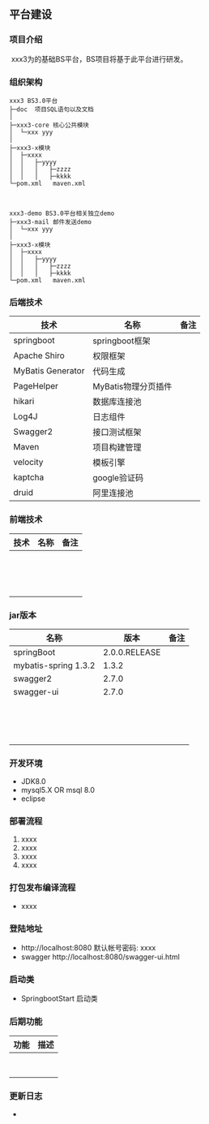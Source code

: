 ## 平台建设

### 项目介绍

​    xxx3为的基础BS平台，BS项目将基于此平台进行研发。

### 组织架构

```
xxx3 BS3.0平台
├─doc  项目SQL语句以及文档
│
├─xxx3-core 核心公共模块
│  └─xxx yyy
│
├─xxx3-x模块
│  ├─xxxx
│  │   ├─yyyy
│  │   │   ├─zzzz 
│  │   │   ├─kkkk 
└─pom.xml   maven.xml



xxx3-demo BS3.0平台相关独立demo
├─xxx3-mail 邮件发送demo
│  └─xxx yyy
│
├─xxx3-x模块
│  ├─xxxx
│  │   ├─yyyy
│  │   │   ├─zzzz 
│  │   │   ├─kkkk 
└─pom.xml   maven.xml

```



### 后端技术

技术|名称|备注
---|---|---
springboot|springboot框架 |
Apache Shiro|权限框架|
MyBatis Generator|代码生成|
PageHelper|MyBatis物理分页插件|
hikari|数据库连接池|
Log4J|日志组件|
Swagger2|接口测试框架|
Maven|项目构建管理|
velocity|模板引擎|
kaptcha|google验证码|
druid|阿里连接池|





### 前端技术
技术|名称|备注
---|---|---
      |      |      
      |      |      
      |      |      
      |      |      
      |      |      
      |      |      
      |      |      
      |      |      
      |      |      
      |      |      
      |      |      
      |      |      
      |      |      
      |      |      
      |      |

### jar版本

| 名称       | 版本          | 备注 |
|------------|---------------|------|
| springBoot | 2.0.0.RELEASE |      |
| mybatis-spring 1.3.2 | 1.3.2         |      |
| swagger2   | 2.7.0         |      |
| swagger-ui | 2.7.0         |      |
|                      |               |      |
|                      |               |      |
|                      |               |      |
|                      |               |      |
|                      |               |      |
|                      |               |      |
|                      |               |      |
|                      |               |      |
|                      |               |      |
|                      |               |      |
|                      |               |      |
|                      |               |      |
|                      |               |      |
|                      |               |      |
|                      |               |      |

### 开发环境
- JDK8.0
- mysql5.X OR msql 8.0
- eclipse


### 部署流程
1. xxxx
2. xxxx
3. xxxx
4. xxxx
### 打包发布编译流程
- xxxx

### 登陆地址
- http://localhost:8080   默认帐号密码: xxxx
- swagger  http://localhost:8080/swagger-ui.html

### 启动类
- SpringbootStart 启动类

### 后期功能

功能|描述
---|---
      |      
      |      
      |      
      |      
      |      
      |      
      |      
      |      

### 更新日志

- 
